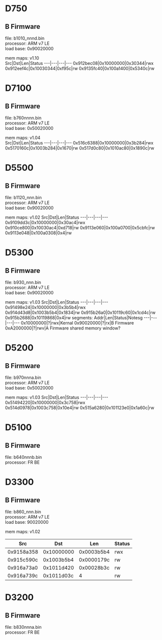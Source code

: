 D750
=====

B Firmware
---
file: b1010_nnnd.bin  
processor: ARM v7 LE  
load base: 0x90020000  

mem maps: v1.10  
Src|Dst|Len|Status
---|---|---|---
0x912bec08|0x10000000|0x30344|rwx
0x912eef4c|0x10030344|0xf95c|rw
0x9135fc40|0x100a1400|0x5340c|rw


D7100
=====

B Firmware
---
file: b760nnnn.bin  
processor: ARM v7 LE  
load base: 0x50020000  

mem maps: v1.04  
Src|Dst|Len|Status
---|---|---|---
0x516c6388|0x10000000|0x3b284|rwx
0x5170160c|0x1003b284|0x1670|rw
0x517d0c80|0x1010ac80|0x1890c|rw


D5500
=====

B Firmware
---
file: b1120_nnn.bin  
processor: ARM v7 LE  
load base: 0x90020000 

mem maps: v1.02
Src|Dst|Len|Status
---|---|---|---
0x9109dd3c|0x10000000|0x30ac4|rwx
0x910ce800|0x10030ac4|0xd718|rw
0x9113e060|0x100a0700|0x5cbfc|rw
0x9113e048|0x100a0308|0x4|rw


D5300
=====

B Firmware
---
file: b930_nnn.bin  
processor: ARM v7 LE  
load base: 0x90020000 

mem maps: v1.03
Src|Dst|Len|Status
---|---|---|---
0x91498e24|0x10000000|0x3b5b4|rwx
0x914d43d8|0x1003b5b4|0x1834|rw
0x915b26a0|0x10119c60|0x1cd4c|rw
0x915b2688|0x10119868|0x4|rw
segments:
Addr|Len|Status|Notesg
---|---|---|---
0x10000000|?|rwx|Kernal
0x90020000|?|rx|B Firmware
0xA2000000|?|rwv|A Firmware shared memory window?


D5200
=====

B Firmware
---
file: b970nnna.bin  
processor: ARM v7 LE  
load base: 0x50020000 

mem maps: v1.03
Src|Dst|Len|Status
---|---|---|---
0x51494220|0x10000000|0x3c758|rwx
0x514d0978|0x1003c758|0x10e4|rw
0x515a6280|0x101123e0|0x1a60c|rw


D5100
=====

B Firmware
---
file: b640nnnb.bin  
processor: FR BE  


D3300
=====

B Firmware
---
file: b860_nnn.bin  
processor: ARM v7 LE  
load base: 90020000  

mem maps: v1.02  

Src|Dst|Len|Status
---|---|---|---
0x9158a358|0x10000000|0x0003b5b4|rwx
0x915c590c|0x1003b5b4|0x0000179c|rw
0x916a73a0|0x1011d420|0x00028b3c|rw
0x916a739c|0x1011d03c|4|rw


D3200
=====

B Firmware
---
file: b830nnna.bin  
processor: FR BE  

